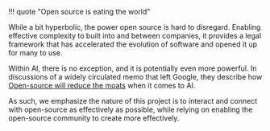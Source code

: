 !!! quote "Open source is eating the world"

While a bit hyperbolic, the power open source is hard to disregard. Enabling effective complexity to built into and between companies, it provides a legal framework that has accelerated the evolution of software and opened it up for many to use.

Within AI, there is no exception, and it is potentially even more powerful. In discussions of a widely circulated memo that left Google, they describe how [Open-source will reduce the moats](https://simonwillison.net/2023/May/4/no-moat/()) when it comes to AI.

As such, we emphasize the nature of this project is to interact and connect with open-source as effectively as possible, while relying on enabling the open-source community to create more effectively.
